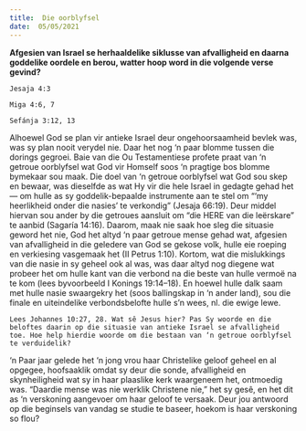 ```yaml
---
title:  Die oorblyfsel
date:  05/05/2021
---
```


**Afgesien van Israel se herhaaldelike siklusse van afvalligheid en daarna goddelike oordele en berou, watter hoop word in die volgende verse gevind?**

`Jesaja 4:3`

`Miga 4:6, 7`

`Sefánja 3:12, 13`

Alhoewel God se plan vir antieke Israel deur ongehoorsaamheid bevlek was, was sy plan nooit verydel nie. Daar het nog ‘n paar blomme tussen die dorings gegroei. Baie van die Ou Testamentiese profete praat van ‘n getroue oorblyfsel wat God vir Homself soos ‘n pragtige bos blomme bymekaar sou maak. Die doel van ‘n getroue oorblyfsel wat God sou skep en bewaar, was dieselfde as wat Hy vir die hele Israel in gedagte gehad het — om hulle as sy goddelik-bepaalde instrumente aan te stel om “‘my heerlikheid onder die nasies’ te verkondig” (Jesaja 66:19). Deur middel hiervan sou ander by die getroues aansluit om “die HERE van die leërskare” te aanbid (Sagaría 14:16). Daarom, maak nie saak hoe sleg die situasie geword het nie, God het altyd ‘n paar getroue mense gehad wat, afgesien van afvalligheid in die geledere van God se gekose volk, hulle eie roeping en verkiesing vasgemaak het (II Petrus 1:10). Kortom, wat die mislukkings van die nasie in sy geheel ook al was, was daar altyd nog diegene wat probeer het om hulle kant van die verbond na die beste van hulle vermoë na te kom (lees byvoorbeeld I Konings 19:14–18). En hoewel hulle dalk saam met hulle nasie swaargekry het (soos ballingskap in ‘n ander land), sou die finale en uiteindelike verbondsbelofte hulle s’n wees, nl. die ewige lewe.

`Lees Johannes 10:27, 28. Wat sê Jesus hier? Pas Sy woorde en die beloftes daarin op die situasie van antieke Israel se afvalligheid toe. Hoe help hierdie woorde om die bestaan van ‘n getroue oorblyfsel te verduidelik?`

‘n Paar jaar gelede het ‘n jong vrou haar Christelike geloof geheel en al opgegee, hoofsaaklik omdat sy deur die sonde, afvalligheid en skynheiligheid wat sy in haar plaaslike kerk waargeneem het, ontmoedig was. “Daardie mense was nie werklik Christene nie,” het sy gesê, en het dit as ‘n verskoning aangevoer om haar geloof te versaak. Deur jou antwoord op die beginsels van vandag se studie te baseer, hoekom is haar verskoning so flou? 
